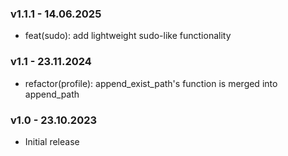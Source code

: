 ### v1.1.1 - 14.06.2025
* feat(sudo): add lightweight sudo-like functionality

### v1.1 - 23.11.2024
* refactor(profile): append_exist_path's function is merged into append_path

### v1.0 - 23.10.2023
* Initial release